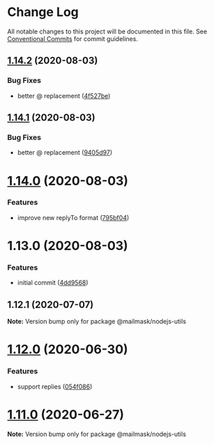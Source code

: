 # Change Log

All notable changes to this project will be documented in this file.
See [Conventional Commits](https://conventionalcommits.org) for commit guidelines.

## [1.14.2](https://github.com/hiddentao/mailmask/compare/v1.14.1...v1.14.2) (2020-08-03)


### Bug Fixes

* better @ replacement ([4f527be](https://github.com/hiddentao/mailmask/commit/4f527be1416e27131ec76c0d6f0e4271ad66798f))





## [1.14.1](https://github.com/hiddentao/mailmask/compare/v1.14.0...v1.14.1) (2020-08-03)


### Bug Fixes

* better @ replacement ([9405d97](https://github.com/hiddentao/mailmask/commit/9405d9799efa43eac7d482a8bf302c9cf88a4405))





# [1.14.0](https://github.com/hiddentao/mailmask/compare/v1.13.0...v1.14.0) (2020-08-03)


### Features

* improve new replyTo format ([795bf04](https://github.com/hiddentao/mailmask/commit/795bf048e953bb1c7adf590c8a98d68bf4e94535))





# 1.13.0 (2020-08-03)


### Features

* initial commit ([4dd9568](https://github.com/hiddentao/mailmask/commit/4dd9568eb700620ca3910ed741aec68b5edb144e))





## 1.12.1 (2020-07-07)

**Note:** Version bump only for package @mailmask/nodejs-utils





# [1.12.0](https://github.com/hiddentao/mailmask/compare/v1.10.1...v1.12.0) (2020-06-30)


### Features

* support replies ([054f086](https://github.com/hiddentao/mailmask/commit/054f0861576c8b145f14bd712c0d21e9d22010f3))





# [1.11.0](https://github.com/hiddentao/mailmask/compare/v1.10.1...v1.11.0) (2020-06-27)

**Note:** Version bump only for package @mailmask/nodejs-utils
